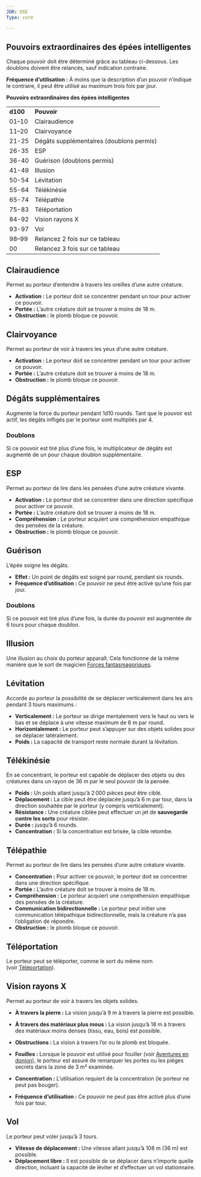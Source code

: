 ```yaml
---
JDR: OSE
Type: core

---
```


## Pouvoirs extraordinaires des épées intelligentes

Chaque pouvoir doit être déterminé grâce au tableau ci-dessous. Les doublons doivent être relancés, sauf indication contraire.

**Fréquence d’utilisation :** À moins que la description d’un pouvoir n’indique le contraire, il peut être utilisé au maximum trois fois par jour.

**Pouvoirs extraordinaires des épées intelligentes**

|   |   |
|---|---|
|**d100**|**Pouvoir**|
|01–10|Clairaudience|
|11–20|Clairvoyance|
|21-25|Dégâts supplémentaires (doublons permis)|
|26-35|ESP|
|36-40|Guérison (doublons permis)|
|41-49|Illusion|
|50-54|Lévitation|
|55-64|Télékinésie|
|65-74|Télépathie|
|75-83|Téléportation|
|84-92|Vision rayons X|
|93-97|Vol|
|98–99|Relancez 2 fois sur ce tableau|
|00|Relancez 3 fois sur ce tableau|

## Clairaudience

Permet au porteur d’entendre à travers les oreilles d’une autre créature.

- **Activation :** Le porteur doit se concentrer pendant un tour pour activer ce pouvoir.
- **Portée :** L’autre créature doit se trouver à moins de 18 m.
- **Obstruction :** le plomb bloque ce pouvoir.

## Clairvoyance

Permet au porteur de voir à travers les yeux d’une autre créature.

- **Activation :** Le porteur doit se concentrer pendant un tour pour activer ce pouvoir.
- **Portée :** L’autre créature doit se trouver à moins de 18 m.
- **Obstruction :** le plomb bloque ce pouvoir.

## Dégâts supplémentaires

Augmente la force du porteur pendant 1d10 rounds. Tant que le pouvoir est actif, les dégâts infligés par le porteur sont multipliés par 4.

### Doublons

Si ce pouvoir est tiré plus d’une fois, le multiplicateur de dégâts est augmenté de un pour chaque doublon supplémentaire.

## ESP

Permet au porteur de lire dans les pensées d’une autre créature vivante.

- **Activation :** Le porteur doit se concentrer dans une direction spécifique pour activer ce pouvoir.
- **Portée :** L’autre créature doit se trouver à moins de 18 m.
- **Compréhension :** Le porteur acquiert une compréhension empathique des pensées de la créature.
- **Obstruction :** le plomb bloque ce pouvoir.

## Guérison

L’épée soigne les dégâts.

- **Effet :** Un point de dégâts est soigné par round, pendant six rounds.
- **Fréquence d’utilisation :** Ce pouvoir ne peut être activé qu’une fois par jour.

### Doublons

Si ce pouvoir est tiré plus d’une fois, la durée du pouvoir est augmentée de 6 tours pour chaque doublon.

## Illusion

Une illusion au choix du porteur apparaît. Cela fonctionne de la même manière que le sort de magicien [Forces fantasmagoriques](https://oldschoolessentials.necroticgnome.com/fr/srd/index.php/Forces_fantasmagoriques "Forces fantasmagoriques").

## Lévitation

Accorde au porteur la possibilité de se déplacer verticalement dans les airs pendant 3 tours maximums :

- **Verticalement :** Le porteur se dirige mentalement vers le haut ou vers le bas et se déplace à une vitesse maximum de 6 m par round.
- **Horizontalement :** Le porteur peut s’appuyer sur des objets solides pour se déplacer latéralement.
- **Poids :** La capacité de transport reste normale durant la lévitation.

## Télékinésie

En se concentrant, le porteur est capable de déplacer des objets ou des créatures dans un rayon de 36 m par le seul pouvoir de la pensée.

- **Poids :** Un poids allant jusqu’à 2 000 pièces peut être ciblé.
- **Déplacement :** La cible peut être déplacée jusqu’à 6 m par tour, dans la direction souhaitée par le porteur (y compris verticalement).
- **Résistance :** Une créature ciblée peut effectuer un jet de **sauvegarde contre les sorts** pour résister.
- **Durée :** jusqu’à 6 rounds.
- **Concentration :** Si la concentration est brisée, la cible retombe.

## Télépathie

Permet au porteur de lire dans les pensées d’une autre créature vivante.

- **Concentration :** Pour activer ce pouvoir, le porteur doit se concentrer dans une direction spécifique.
- **Portée :** L’autre créature doit se trouver à moins de 18 m.
- **Compréhension :** Le porteur acquiert une compréhension empathique des pensées de la créature.
- **Communication bidirectionnelle :** Le porteur peut initier une communication télépathique bidirectionnelle, mais la créature n’a pas l’obligation de répondre.
- **Obstruction :** le plomb bloque ce pouvoir.

## Téléportation

Le porteur peut se téléporter, comme le sort du même nom (voir [Téléportation](https://oldschoolessentials.necroticgnome.com/fr/srd/index.php/T%C3%A9l%C3%A9portation "Téléportation")).

## Vision rayons X

Permet au porteur de voir à travers les objets solides.

- **À travers la pierre :** La vision jusqu’à 9 m à travers la pierre est possible.
- **À travers des matériaux plus mous :** La vision jusqu’à 18 m à travers des matériaux moins denses (tissu, eau, bois) est possible.
- **Obstructions :** La vision à travers l’or ou le plomb est bloquée.
- **Fouilles :** Lorsque le pouvoir est utilisé pour fouiller (voir [Aventures en donjon](https://oldschoolessentials.necroticgnome.com/fr/srd/index.php/Aventures_en_donjon "Aventures en donjon")), le porteur est assuré de remarquer les portes ou les pièges secrets dans la zone de 3 m² examinée.

- **Concentration :** L’utilisation requiert de la concentration (le porteur ne peut pas bouger).
- **Fréquence d’utilisation :** Ce pouvoir ne peut pas être activé plus d’une fois par tour.

## Vol

Le porteur peut voler jusqu’à 3 tours.

- **Vitesse de déplacement :** Une vitesse allant jusqu’à 108 m (36 m) est possible.
- **Déplacement libre :** Il est possible de se déplacer dans n’importe quelle direction, incluant la capacité de léviter et d’effectuer un vol stationnaire.